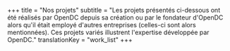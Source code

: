 +++
title = "Nos projets"
subtitle = "Les projets présentés ci-dessous ont été réalisés par OpenDC depuis sa création ou par le fondateur d'OpenDC alors qu'il était employé d'autres entreprises (celles-ci sont alors mentionnées). Ces projets variés illustrent l'expertise développée par OpenDC."
translationKey = "work_list"
+++
